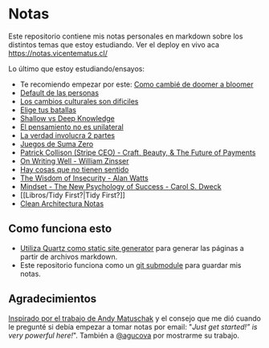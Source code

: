 # Notas 

Este repositorio contiene mis notas personales en markdown sobre los distintos temas que estoy estudiando. Ver el deploy en vivo aca https://notas.vicentematus.cl/

Lo último que estoy estudiando/ensayos:  
- Te recomiendo empezar por este: [Como cambié de doomer a bloomer](https://notas.vicentematus.cl/Varios/Cambios-Internos/Como-cambi%C3%A9-de-doomer-a-bloomer)
- [Default de las personas](https://notas.vicentematus.cl/Varios/cambios-internos/Default-de-las-personas)
- [Los cambios culturales son dificiles](ideas/Los%20cambios%20culturales%20son%20dificiles.md)
- [Elige tus batallas](https://notas.vicentematus.cl/ideas/Elige-tus-batallas)
- [Shallow vs Deep Knowledge](https://notas.vicentematus.cl/Varios/Conocimiento/Shallow-vs-Deep-Knowledge)
-  [El pensamiento no es unilateral](https://notas.vicentematus.cl/ideas/El-pensamiento-no-es-unilateral)
- [La verdad involucra 2 partes](https://notas.vicentematus.cl/ideas/La-verdad-involucra-las-2-partes)
- [Juegos de Suma Zero](https://notas.vicentematus.cl/ideas/Juegos-de-suma-zero)
- [Patrick Collison (Stripe CEO) - Craft, Beauty, & The Future of Payments](videos/dwarkesh-patel-interviews/Patrick%20Collison%20(Stripe%20CEO)%20-%20Craft,%20Beauty,%20&%20The%20Future%20of%20Payments.md)
- [On Writing Well - William Zinsser](https://notas.vicentematus.cl/Libros/On-Writing-Well---William-Zinsser)
- [Hay cosas que no tienen sentido](https://notas.vicentematus.cl/Varios/Sue%C3%B1os/Hay-cosas-que-no-tienen-sentido)
- [The Wisdom of Insecurity - Alan Watts](Libros/The%20Wisdom%20of%20Insecurity%20-%20Alan%20Watts.md)
- [Mindset - The New Psychology of Success  - Carol S. Dweck](Libros/Mindset%20-%20The%20New%20Psychology%20of%20Success%20%20-%20Carol%20S.%20Dweck.md)
- [[Libros/Tidy First?|Tidy First?]]
- [Clean Architectura Notas](Libros/Clean%20Architectura%20Notas.md)

## Como funciona esto

- [Utiliza Quartz como static site generator](https://github.com/jackyzha0/quartz) para generar las páginas a partir de archivos markdown.
- Este repositorio funciona como un [git submodule](https://git-scm.com/book/en/v2/Git-Tools-Submodules) para guardar mis notas.

## Agradecimientos

[Inspirado por el trabajo de Andy Matuschak](https://andymatuschak.org/) y el consejo que me dió cuando le pregunté si debía empezar a tomar notas por email: "*Just get started!” is very powerful here!*".  También a [@agucova](https://github.com/agucova) por mostrarme su trabajo.

